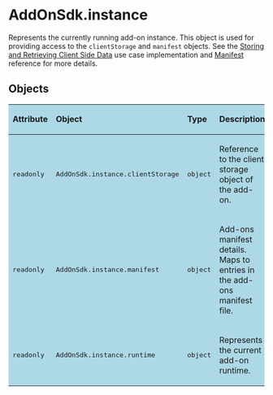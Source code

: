 # AddOnSdk.instance
Represents the currently running add-on instance. This object is used for providing access to the `clientStorage` and `manifest` objects. See the [Storing and Retrieving Client Side Data](../../guides/develop/use_cases.md#storing-and-retrieving-client-side-data) use case implementation and [Manifest](../manifest) reference for more details.


## Objects
<table class="spectrum-Table spectrum-Table--sizeM" style="background-color:lightblue">
<tr class="spectrum-Table-row">
    <td class="spectrum-Table-headCell"><p><strong>Attribute</strong></p></td>
    <td class="spectrum-Table-headCell"><p><strong>Object</strong></p></td>
    <td class="spectrum-Table-headCell"><p><strong>Type</strong></p></td>
    <td class="spectrum-Table-headCell"><p><strong>Description</strong></p></td>
</tr>
<tbody class="spectrum-Table-body">
<tr class="spectrum-Table-row">
    <td class="spectrum-Table-cell"><p><pre>readonly</pre></p></td>
    <td class="spectrum-Table-cell"><p><pre>AddOnSdk.instance.clientStorage</pre></p></td>
    <td class="spectrum-Table-cell"><p><pre>object</pre></p></td>
    <td style="vertical-align: bottom;">        
        <p>Reference to the client storage object of the add-on.</p>
    </td>
</tr>
<tr class="spectrum-Table-row">
    <td class="spectrum-Table-cell"><p><pre>readonly</pre></p></td>
    <td class="spectrum-Table-cell"><p><pre>AddOnSdk.instance.manifest</pre></p></td>
    <td class="spectrum-Table-cell"><p><pre>object</pre></p></td>
    <td style="vertical-align: bottom;">        
        <p>Add-ons manifest details. Maps to entries in the add-ons manifest file.</p>
    </td>
</tr>
<tr class="spectrum-Table-row">
    <td class="spectrum-Table-cell"><p><pre>readonly</pre></p></td>
    <td class="spectrum-Table-cell"><p><pre>AddOnSdk.instance.runtime</pre></p></td>
    <td class="spectrum-Table-cell"><p><pre>object</pre></p></td>
    <td style="vertical-align: bottom;">        
        <p>Represents the current add-on runtime.</p>
    </td>
</tr>
</tbody>
</table>
